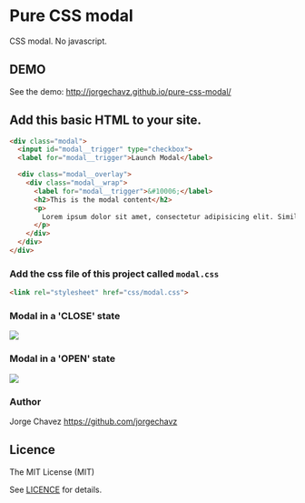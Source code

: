 # Pure CSS modal
CSS modal. No javascript.


## DEMO
See the demo: http://jorgechavz.github.io/pure-css-modal/

## Add this basic HTML to your site.
```html
<div class="modal">
  <input id="modal__trigger" type="checkbox">
  <label for="modal__trigger">Launch Modal</label>

  <div class="modal__overlay">
    <div class="modal__wrap">
      <label for="modal__trigger">&#10006;</label>
      <h2>This is the modal content</h2>
      <p>
        Lorem ipsum dolor sit amet, consectetur adipisicing elit. Similique cum sequi maxime officia provident voluptatibus aut! Non autem asperiores repellat architecto laboriosam officiis ab libero enim illo animi, error alias.
      </p>
    </div>
  </div>
</div>
```

### Add the css file of this project called `modal.css`
```html
<link rel="stylesheet" href="css/modal.css">
```


### Modal in a 'CLOSE' state
<img src="http://i653.photobucket.com/albums/uu259/chikinflue/Captura%20de%20pantalla%202015-06-18%20a%20las%2018.18.03_zpsq85cq4bo.png">

### Modal in a 'OPEN' state
<img src="http://i653.photobucket.com/albums/uu259/chikinflue/Captura%20de%20pantalla%202015-06-18%20a%20las%2018.18.10_zpsesibm7o6.png">


### Author
Jorge Chavez https://github.com/jorgechavz

## Licence
The MIT License (MIT)

See [LICENCE](https://github.com/jorgechavz/pure-css-modal/blob/master/LICENSE) for details.
